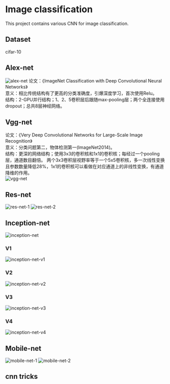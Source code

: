 # Image classification
This project contains various CNN for image classification.
## Dataset
cifar-10
## Alex-net
![alex-net](img/alexnet_structure.jpg)
论文：《ImageNet Classification with Deep Convolutional Neural Networks》   
意义：相比传统结构有了更高的分类准确度，引爆深度学习，首次使用Relu。   
结构：2-GPU并行结构；1、2、5卷积层后跟随max-pooling层；两个全连接使用dropout；总共8层神经网络。
## Vgg-net
论文：《Very Deep Convolutional Networks for Large-Scale Image Recognition》    
意义：分类问题第二，物体检测第一(ImageNet2014)。  
结构：更深的网络结构；使用3x3的卷积核和1x1的卷积核；每经过一个pooling层，通道数目翻倍。
两个3x3卷积层视野率等于一个5x5卷积核，多一次线性变换且参数数量降低28%，1x1的卷积核可以看做在对应通道上的非线性变换，有通道降维的作用。  
![vgg-net](img/vggnet_structure.jpg)

## Res-net
![res-net-1](img/resnet.png)
![res-net-2](img/resnet_structure.png)
## Inception-net
![inception-net](img/inceptionnet.png)
### V1
![inception-net-v1](img/inceptionnet_v1_structure.png)
### V2
![inception-net-v2](img/inceptionnet_v2_structure.png)
### V3
![inception-net-v3](img/inceptionnet_v3_structure.png)
### V4
![inception-net-v4](img/inceptionnet_v4_structure.png)
## Mobile-net
![mobile-net-1](img/mobilenet_structure_1.png)
![mobile-net-2](img/mobilenet_structure_2.png)
## cnn tricks


